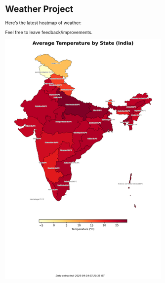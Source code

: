# Weather Project

Here’s the latest heatmap of weather:

Feel free to leave feedback/improvements.

![India Heatmap](docs/assets/india_heatmap.png?v=D34E6B)
